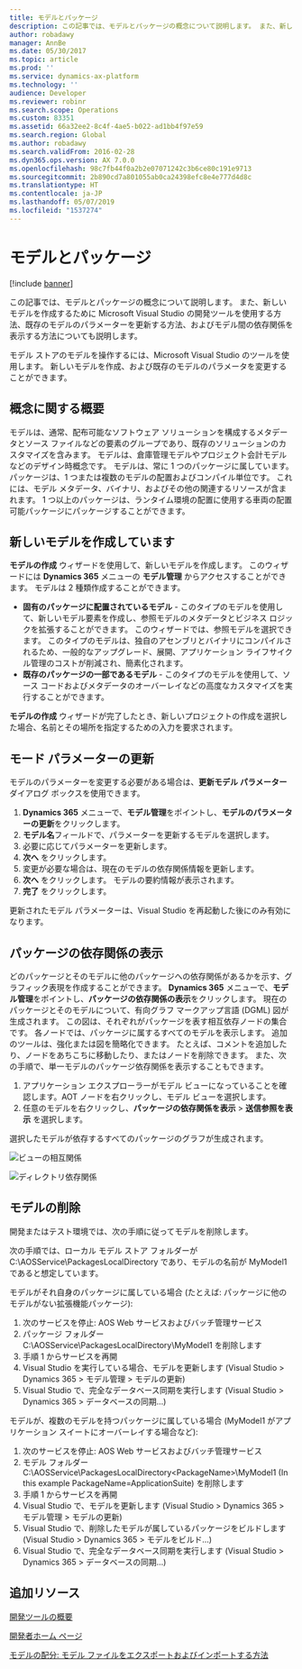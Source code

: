 ```yaml
---
title: モデルとパッケージ
description: この記事では、モデルとパッケージの概念について説明します。 また、新しいモデルを作成するために Microsoft Visual Studio の開発ツールを使用する方法、既存のモデルのパラメーターを更新する方法、およびモデル間の依存関係を表示する方法についても説明します。
author: robadawy
manager: AnnBe
ms.date: 05/30/2017
ms.topic: article
ms.prod: ''
ms.service: dynamics-ax-platform
ms.technology: ''
audience: Developer
ms.reviewer: robinr
ms.search.scope: Operations
ms.custom: 83351
ms.assetid: 66a32ee2-8c4f-4ae5-b022-ad1bb4f97e59
ms.search.region: Global
ms.author: robadawy
ms.search.validFrom: 2016-02-28
ms.dyn365.ops.version: AX 7.0.0
ms.openlocfilehash: 98c7fb44f0a2b2e07071242c3b6ce80c191e9713
ms.sourcegitcommit: 2b890cd7a801055ab0ca24398efc8e4e777d4d8c
ms.translationtype: HT
ms.contentlocale: ja-JP
ms.lasthandoff: 05/07/2019
ms.locfileid: "1537274"
---
```

# <a name="models-and-packages"></a>モデルとパッケージ

[!include [banner](../includes/banner.md)]

この記事では、モデルとパッケージの概念について説明します。 また、新しいモデルを作成するために Microsoft Visual Studio の開発ツールを使用する方法、既存のモデルのパラメーターを更新する方法、およびモデル間の依存関係を表示する方法についても説明します。

モデル ストアのモデルを操作するには、Microsoft Visual Studio のツールを使用します。 新しいモデルを作成、および既存のモデルのパラメータを変更することができます。

## <a name="conceptual-overview"></a>概念に関する概要
モデルは、通常、配布可能なソフトウェア ソリューションを構成するメタデータとソース ファイルなどの要素のグループであり、既存のソリューションのカスタマイズを含みます。 モデルは、倉庫管理モデルやプロジェクト会計モデルなどのデザイン時概念です。 モデルは、常に 1 つのパッケージに属しています。 パッケージは、1 つまたは複数のモデルの配置およびコンパイル単位です。 これには、モデル メタデータ、バイナリ、およびその他の関連するリソースが含まれます。 1 つ以上のパッケージは、ランタイム環境の配置に使用する車両の配置可能パッケージにパッケージすることができます。

<!--The [Packages, models, and projects](https://mix.office.com/watch/ies6lyit6773) Office Mix describes models and packages and how they relate to each other.-->

## <a name="creating-a-new-model"></a>新しいモデルを作成しています
**モデルの作成** ウィザードを使用して、新しいモデルを作成します。 このウィザードには **Dynamics 365** メニューの **モデル管理** からアクセスすることができます。 モデルは 2 種類作成することができます。

-   **固有のパッケージに配置されているモデル** - このタイプのモデルを使用して、新しいモデル要素を作成し、参照モデルのメタデータとビジネス ロジックを拡張することができます。 このウィザードでは、参照モデルを選択できます。 このタイプのモデルは、独自のアセンブリとバイナリにコンパイルされるため、一般的なアップグレード、展開、アプリケーション ライフサイクル管理のコストが削減され、簡素化されます。
-   **既存のパッケージの一部であるモデル** - このタイプのモデルを使用して、ソース コードおよびメタデータのオーバーレイなどの高度なカスタマイズを実行することができます。

**モデルの作成** ウィザードが完了したとき、新しいプロジェクトの作成を選択した場合、名前とその場所を指定するための入力を要求されます。

## <a name="updating-model-parameters"></a>モード パラメーターの更新
モデルのパラメーターを変更する必要がある場合は、**更新モデル パラメーター** ダイアログ ボックスを使用できます。

1.  **Dynamics 365** メニューで、**モデル管理**をポイントし、**モデルのパラメーターの更新**をクリックします。
2.  **モデル名**フィールドで、パラメーターを更新するモデルを選択します。
3.  必要に応じてパラメーターを更新します。
4.  **次へ** をクリックします。
5.  変更が必要な場合は、現在のモデルの依存関係情報を更新します。
6.  **次へ** をクリックします。 モデルの要約情報が表示されます。
7.  **完了** をクリックします。

更新されたモデル パラメーターは、Visual Studio を再起動した後にのみ有効になります。

## <a name="viewing-package-dependencies"></a>パッケージの依存関係の表示
どのパッケージとそのモデルに他のパッケージへの依存関係があるかを示す、グラフィック表現を作成することができます。 **Dynamics 365** メニューで、**モデル管理**をポイントし、**パッケージの依存関係の表示**をクリックします。 現在のパッケージとそのモデルについて、有向グラフ マークアップ言語 (DGML) 図が生成されます。 この図は、それぞれがパッケージを表す相互依存ノードの集合です。 各ノードでは、パッケージに属するすべてのモデルを表示します。 追加のツールは、強化または図を簡略化できます。 たとえば、コメントを追加したり、ノードをあちこちに移動したり、またはノードを削除できます。 また、次の手順で、単一モデルのパッケージ依存関係を表示することもできます。

1.  アプリケーション エクスプローラーがモデル ビューになっていることを確認します。AOT ノードを右クリックし、モデル ビューを選択します。
2.  任意のモデルを右クリックし、**パッケージの依存関係を表示** > **送信参照を表示** を選択します。

選択したモデルが依存するすべてのパッケージのグラフが生成されます。 

![ビューの相互関係](./media/viewdependencies2.png) 

![ディレクトリ依存関係](./media/directorydependencies.png)

## <a name="deleting-a-model"></a>モデルの削除
開発またはテスト環境では、次の手順に従ってモデルを削除します。

次の手順では、ローカル モデル ストア フォルダーが C:\AOSService\PackagesLocalDirectory であり、モデルの名前が MyModel1 であると想定しています。

モデルがそれ自身のパッケージに属している場合 (たとえば: パッケージに他のモデルがない拡張機能パッケージ):
1. 次のサービスを停止: AOS Web サービスおよびバッチ管理サービス
2. パッケージ フォルダー  C:\AOSService\PackagesLocalDirectory\MyModel1 を削除します
3. 手順 1 からサービスを再開
4. Visual Studio を実行している場合、モデルを更新します (Visual Studio > Dynamics 365 > モデル管理 > モデルの更新)
5. Visual Studio で、完全なデータベース同期を実行します (Visual Studio > Dynamics 365 > データベースの同期...)

モデルが、複数のモデルを持つパッケージに属している場合 (MyModel1 がアプリケーション スイートにオーバーレイする場合など):
1. 次のサービスを停止: AOS Web サービスおよびバッチ管理サービス
2. モデル フォルダー  C:\AOSService\PackagesLocalDirectory\<PackageName>\MyModel1 (In this example PackageName=ApplicationSuite) を削除します
3. 手順 1 からサービスを再開
4. Visual Studio で、モデルを更新します (Visual Studio > Dynamics 365 > モデル管理 > モデルの更新)
5. Visual Studio で、削除したモデルが属しているパッケージをビルドします (Visual Studio > Dynamics 365 > モデルをビルド...)
6. Visual Studio で、完全なデータベース同期を実行します (Visual Studio > Dynamics 365 > データベースの同期...)

## <a name="additional-resources"></a>追加リソース

[開発ツールの概要](development-tools-overview.md)

[開発者ホーム ページ](developer-home-page.md)

[モデルの配分: モデル ファイルをエクスポートおよびインポートする方法](models-export-import.md)



